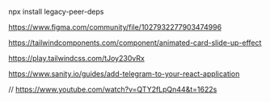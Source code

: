 npx install legacy-peer-deps


https://www.figma.com/community/file/1027932277903474996


https://tailwindcomponents.com/component/animated-card-slide-up-effect

https://play.tailwindcss.com/tJoy230vRx


https://www.sanity.io/guides/add-telegram-to-your-react-application


// https://www.youtube.com/watch?v=QTY2fLpQn44&t=1622s